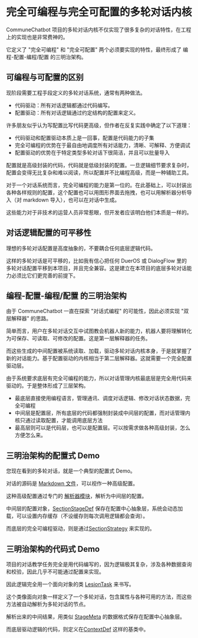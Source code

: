 
# 完全可编程与完全可配置的多轮对话内核

CommuneChatbot 项目的多轮对话内核不仅实现了很多复杂的对话特性，在工程上的实现也是非常费神的。

它定义了 "完全可编程" 和 "完全可配置" 两个必须要实现的特性，最终形成了 编程-配置-编程/配置 的三明治架构。


## 可编程与可配置的区别

现阶段需要工程手段定义的多轮对话系统，通常有两种做法。

- 代码驱动：所有对话逻辑都通过代码编写。
- 配置驱动：所有对话逻辑通过约定结构的配置来定义。

许多朋友似乎认为写配置比写代码更高级，但作者在反复实践中确定了以下道理：

- 代码驱动和配置驱动本质上是一回事，配置是代码能力的子集
- 完全可编程的优势在于最自由地调度所有对话能力，清晰、可解释、方便调试
- 配置驱动的优势在于特定类型多轮对话下很简洁，并且可以批量导入

配置就是高级封装的代码，代码就是低级封装的配置。一旦逻辑细节要求复杂时，配置会变得无比复杂和难以阅读，所以配置并不比编程高级，而是一种辅助工具。

对于一个对话系统而言，完全可编程的能力是第一位的。在此基础上，可以封装出各种各样规则的配置，这个配置也可以用图形界面去拖拽，也可以用解析器分析导入（对 markdown 导入），也可以在对话中生成。

这些能力对于非技术的运营人员非常惹眼，但开发者应该明白他们本质是一样的。

## 对话逻辑配置的可平移性

理想的多轮对话配置是高度抽象的，不要耦合任何底层逻辑代码。

这样的多轮对话是可平移的，比如我有信心把任何 DuerOS 或 DialogFlow 里的多轮对话配置平移到本项目，并且完全兼容。这是建立在本项目的底层多轮对话能力必须比它们更完善的前提下。

## 编程-配置-编程/配置 的三明治架构

由于 CommuneChatbot 一直在探索 "对话式编程" 的可能性，因此必须实现 "双层解释器" 的思路。

简单而言，用户在多轮对话交互中试图教会机器人新的能力，机器人要将理解转化为可保存、可读取、可修改的配置。这是第一层解释器的任务。

而这些生成的中间配置被系统读取、加载，驱动多轮对话内核本身，于是就掌握了新的对话能力。基于配置驱动的内核相当于第二层解释器。这就需要一个完全配置驱动层。

由于系统要求底层有完全可编程的能力，所以对话管理内核最底层是完全用代码来驱动的。于是整体形成了三层架构。

- 最底层直接使用编程语言，管理通讯、调度对话逻辑、修改对话状态数据，完全可编程
- 中间层是配置层，所有底层的代码都强制封装成中间层的配置，而对话管理内核只通过读取配置，才能调用底层方法
- 最高层则可以是代码层，也可以是配置层。可以按需求做各种高级封装，怎么方便怎么来。

## 三明治架构的配置式 Demo

您现在看到的多轮对话，就是一个典型的配置式 Demo。


对话的源码是 [Markdown 文件](https://github.com/thirdgerb/chatbot/blob/master/components/Markdown/resources/demo/commune_v2_intro.md)，可以视作一种高级配置。

这种高级配置通过专门的 [解析器模块](https://github.com/thirdgerb/chatbot/tree/master/components/Markdown/Parsers)，解析为中间层的配置。

中间层的配置对象，[SectionStageDef](https://github.com/thirdgerb/chatbot/blob/master/components/Markdown/Mindset/SectionStageDef.php) 保存在配置中心抽象层，系统会动态加载，可以设置内存缓存（不设缓存则每次调用逻辑都会查询）。

而底层的完全可编程驱动，则是通过[SectionStrategy](https://github.com/thirdgerb/chatbot/blob/master/components/Markdown/DefStrategy/SectionStrategy.php) 来实现的。


## 三明治架构的代码式 Demo

项目的对话教学任务完全是用代码编写的，因为逻辑极其复杂，涉及各种数据查询和校验，因此几乎不可能通过配置来实现。

因此逻辑完全用一个面向对象的类 [LesionTask](https://github.com/thirdgerb/chatbot/blob/master/components/HeedFallback/Context/LesionTask.php) 来书写。

这个类像面向对象一样定义了一个多轮对话，包含属性与各种可用的方法，而这些方法被自动解析为多轮对话的节点。

解析出来的中间结果，用类似 [StageMeta](https://github.com/thirdgerb/chatbot/blob/master/src/Blueprint/Ghost/MindMeta/StageMeta.php) 的数据格式保存在配置中心抽象层。

而底层驱动逻辑的代码，则定义在[ContextDef](https://github.com/thirdgerb/chatbot/blob/master/src/Ghost/Context/Codable/ICodeContextDef.php) 这样的基类中。

